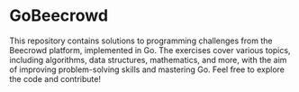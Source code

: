 # GoBeecrowd
This repository contains solutions to programming challenges from the Beecrowd platform, implemented in Go. The exercises cover various topics, including algorithms, data structures, mathematics, and more, with the aim of improving problem-solving skills and mastering Go. Feel free to explore the code and contribute!
